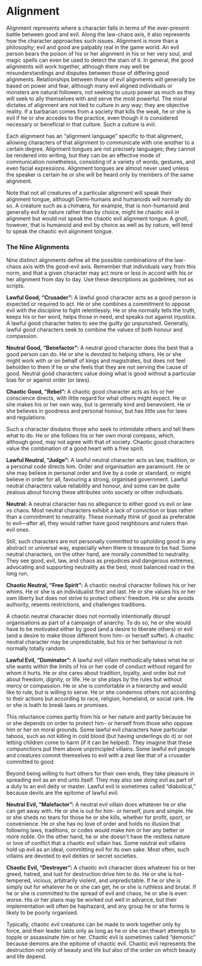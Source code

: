 # Alignment

Alignment represents where a character falls in terms of the ever-present battle between good and evil. Along the law-chaos axis, it also represents how the character approaches such issues. Alignment is more than a philosophy; evil and good are palpably real in the game world. An evil person bears the poison of his or her alignment in his or her very soul, and magic spells can even be used to detect the stain of it. In general, the good alignments will work together, although there may well be misunderstandings and disputes between those of differing good alignments. Relationships between those of evil alignments will generally be based on power and fear, although many evil aligned individuals or monsters are natural followers, not seeking to usurp power as much as they will seek to ally themselves with and serve the most powerful. The moral dictates of alignment are not tied to culture in any way; they are objective reality. If a barbarian comes from a society that kills the weak, he or she is evil if he or she accedes to the practice, even though it is considered necessary or beneficial in that culture. Such a culture is evil.

Each alignment has an “alignment language” specific to that alignment, allowing characters of that alignment to communicate with one another to a certain degree. Alignment tongues are not precisely languages; they cannot be rendered into writing, but they can be an effective mode of communication nonetheless, consisting of a variety of words, gestures, and even facial expressions. Alignment tongues are almost never used unless the speaker is certain he or she will be heard only by members of the same alignment.

Note that not all creatures of a particular alignment will speak their alignment tongue, although Demi-humans and humanoids will normally do so. A creature such as a chimæra, for example, that is non-humanoid and generally evil by nature rather than by choice, might be chaotic evil in alignment but would not speak the chaotic evil alignment tongue. A gnoll, however, that is humanoid and evil by choice as well as by nature, will tend to speak the chaotic evil alignment tongue.

### The Nine Alignments

Nine distinct alignments define all the possible combinations of the law-chaos axis with the good-evil axis. Remember that individuals vary from this norm, and that a given character may act more or less in accord with his or her alignment from day to day. Use these descriptions as guidelines, not as scripts.

**Lawful Good, “Crusader”:** A lawful good character acts as a good person is expected or required to act. He or she combines a commitment to oppose evil with the discipline to fight relentlessly. He or she normally tells the truth, keeps his or her word, helps those in need, and speaks out against injustice. A lawful good character hates to see the guilty go unpunished. Generally, lawful good characters seek to combine the values of both honour and compassion.

**Neutral Good, “Benefactor”:** A neutral good character does the best that a good person can do. He or she is devoted to helping others. He or she might work with or on behalf of kings and magistrates, but does not feel beholden to them if he or she feels that they are not serving the cause of good. Neutral good characters value doing what is good without a particular bias for or against order (or laws).

**Chaotic Good, “Rebel”:** A chaotic good character acts as his or her conscience directs, with little regard for what others might expect. He or she makes his or her own way, but is generally kind and benevolent. He or she believes in goodness and personal honour, but has little use for laws and regulations.

Such a character disdains those who seek to intimidate others and tell them what to do. He or she follows his or her own moral compass, which, although good, may not agree with that of society. Chaotic good characters value the combination of a good heart with a free spirit.

**Lawful Neutral, “Judge”:** A lawful neutral character acts as law, tradition, or a personal code directs him. Order and organisation are paramount. He or she may believe in personal order and live by a code or standard, or might believe in order for all, favouring a strong, organised government. Lawful neutral characters value reliability and honour, and some can be quite zealous about forcing these attributes onto society or other individuals.

**Neutral:** A neutral character has no allegiance to either good vs evil or law vs chaos. Most neutral characters exhibit a lack of conviction or bias rather than a commitment to neutrality. These normally think of good as preferable to evil—after all, they would rather have good neighbours and rulers than evil ones.

Still, such characters are not personally committed to upholding good in any abstract or universal way, especially when there is treasure to be had. Some neutral characters, on the other hand, are morally committed to neutrality. They see good, evil, law, and chaos as prejudices and dangerous extremes, advocating and supporting neutrality as the best, most balanced road in the long run.

**Chaotic Neutral, “Free Spirit”:** A chaotic neutral character follows his or her whims. He or she is an individualist first and last. He or she values his or her own liberty but does not strive to protect others' freedom. He or she avoids authority, resents restrictions, and challenges traditions.

A chaotic neutral character does not normally intentionally disrupt organisations as part of a campaign of anarchy. To do so, he or she would have to be motivated either by good (and a desire to liberate others) or evil (and a desire to make those different from him- or herself suffer). A chaotic neutral character may be unpredictable, but his or her behaviour is not normally totally random.

**Lawful Evil, “Dominator”:** A lawful evil villain methodically takes what he or she wants within the limits of his or her code of conduct without regard for whom it hurts. He or she cares about tradition, loyalty, and order but not about freedom, dignity, or life. He or she plays by the rules but without mercy or compassion. He or she is comfortable in a hierarchy and would like to rule, but is willing to serve. He or she condemns others not according to their actions but according to race, religion, homeland, or social rank. He or she is loath to break laws or promises.

This reluctance comes partly from his or her nature and partly because he or she depends on order to protect him- or herself from those who oppose him or her on moral grounds. Some lawful evil characters have particular taboos, such as not killing in cold blood (but having underlings do it) or not letting children come to harm (if it can be helped). They imagine that these compunctions put them above unprincipled villains. Some lawful evil people and creatures commit themselves to evil with a zeal like that of a crusader committed to good.

Beyond being willing to hurt others for their own ends, they take pleasure in spreading evil as an end unto itself. They may also see doing evil as part of a duty to an evil deity or master. Lawful evil is sometimes called “diabolical,” because devils are the epitome of lawful evil.

**Neutral Evil, “Malefactor”:** A neutral evil villain does whatever he or she can get away with. He or she is out for him- or herself, pure and simple. He or she sheds no tears for those he or she kills, whether for profit, sport, or convenience. He or she has no love of order and holds no illusion that following laws, traditions, or codes would make him or her any better or more noble. On the other hand, he or she doesn't have the restless nature or love of conflict that a chaotic evil villain has. Some neutral evil villains hold up evil as an ideal, committing evil for its own sake. Most often, such villains are devoted to evil deities or secret societies.

**Chaotic Evil, “Destroyer”:** A chaotic evil character does whatever his or her greed, hatred, and lust for destruction drive him to do. He or she is hot-tempered, vicious, arbitrarily violent, and unpredictable. If he or she is simply out for whatever he or she can get, he or she is ruthless and brutal. If he or she is committed to the spread of evil and chaos, he or she is even worse. His or her plans may be worked out well in advance, but their implementation will often be haphazard, and any group he or she forms is likely to be poorly organised.

Typically, chaotic evil creatures can be made to work together only by force, and their leader lasts only as long as he or she can thwart attempts to topple or assassinate him or her. Chaotic evil is sometimes called “demonic” because demons are the epitome of chaotic evil. Chaotic evil represents the destruction not only of beauty and life but also of the order on which beauty and life depend.
